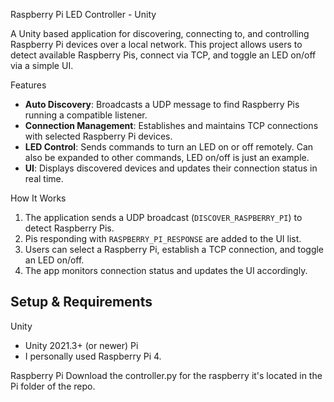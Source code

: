 Raspberry Pi LED Controller - Unity

A Unity based application for discovering, connecting to, and controlling Raspberry Pi devices over a local network. This project allows users to detect available Raspberry Pis, connect via TCP, and toggle an LED on/off via a simple UI.

Features
- **Auto Discovery**: Broadcasts a UDP message to find Raspberry Pis running a compatible listener.
- **Connection Management**: Establishes and maintains TCP connections with selected Raspberry Pi devices.
- **LED Control**: Sends commands to turn an LED on or off remotely. Can also be expanded to other commands, LED on/off is just an example.
- **UI**: Displays discovered devices and updates their connection status in real time.

How It Works
1. The application sends a UDP broadcast (`DISCOVER_RASPBERRY_PI`) to detect Raspberry Pis.
2. Pis responding with `RASPBERRY_PI_RESPONSE` are added to the UI list.
3. Users can select a Raspberry Pi, establish a TCP connection, and toggle an LED on/off.
4. The app monitors connection status and updates the UI accordingly.

## Setup & Requirements
Unity
- Unity 2021.3+ (or newer)
Pi
-  I personally used Raspberry Pi 4.

Raspberry Pi
 Download the controller.py for the raspberry it's located in the Pi folder of the repo.
